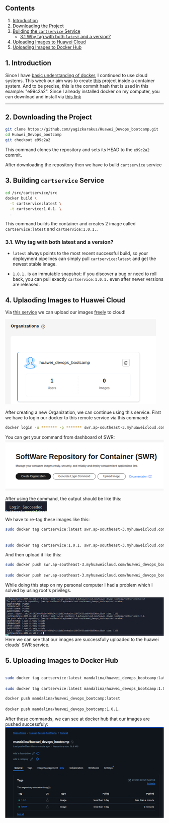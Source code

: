 ## Contents

1. [Introduction](#introduction)  
2. [Downloading the Project](#1-downloading-the-project)  
3. [Building the `cartservice` Service](#2-building-cartservice-service)  
   - [3.1 Why tag with both `latest` and a version?](#31-why-tag-with-both-latest-and-a-version)  
4. [Uploading Images to Huawei Cloud](#3-uploading-images-to-huawei-cloud)  
5. [Uploading Images to Docker Hub](#4-uploading-images-to-docker-hub)  


## 1. Introduction
Since I have [basic understanding of docker](https://www.udemy.com/certificate/UC-e0dd41d1-fc28-4532-acd3-c195729728d5/), I continued to use cloud systems.
This week our aim was to create [this](https://github.com/yagizkarakus/Huawei_Devops_bootcamp) project inside a container system. And to be precise, this is the commit hash that is used in this example: "e99c2a2". Since I already installed docker on my computer, you can download and install via [this link](https://docs.docker.com/engine/install/)

---

## 2. Downloading the Project

```bash
git clone https://github.com/yagizkarakus/Huawei_Devops_bootcamp.git
cd Huawei_Devops_bootcamp
git checkout e99c2a2
```

This command clones the repository and sets its HEAD to the `e99c2a2` commit.

After downloading the repository then we have to build `cartservice` service 

## 3. Building `cartservice` Service

```bash 
cd /src/cartservice/src
docker build \
  -t cartservice:latest \
  -t cartservice:1.0.1. \
  .
```

This command builds the container and creates 2 image called `cartservice:latest` and `cartservice:1.0.1.`.

### 3.1. Why tag with both latest and a version?


- `latest` always points to the most recent successful build, so your deployment pipelines can simply pull `cartservice:latest` and get the newest stable image.

- `1.0.1.` is an immutable snapshot: if you discover a bug or need to roll back, you can pull exactly `cartservice:1.0.1.` even after newer versions are released.

## 4. Uplaoding Images to Huawei Cloud

Via [this service](https://www.huaweicloud.com/intl/en-us/product/swr.html) we can upload our images [freely](http://activity.huaweicloud.com/intl/en-us/free_packages/index.htmlwer) to cloud!

![alt text](image.png)

After creating a new Organization, we can continue using this service. First we have to login our docker to this remote service via this command: 

```bash
docker login -u ******* -p ******* swr.ap-southeast-3.myhuaweicloud.com
```

You can get your command from dashboard of SWR:
![alt text](image-1.png)

After using the command, the output should be like this:  
![alt text](image-2.png)

We have to re-tag these images like this:
```bash
sudo docker tag cartservice:latest swr.ap-southeast-3.myhuaweicloud.com/huawei_devops_bootcamp/cartservice:latest


sudo docker tag cartservice:1.0.1. swr.ap-southeast-3.myhuaweicloud.com/huawei_devops_bootcamp/cartservice:1.0.1.
```

And then upload it like this:
```bash
sudo docker push swr.ap-southeast-3.myhuaweicloud.com/huawei_devops_bootcamp/cartservice:latest

sudo docker push swr.ap-southeast-3.myhuaweicloud.com/huawei_devops_bootcamp/cartservice:1.0.1.
```
While doing this step on my personal computer I had a problem which I solved by using root's privilegs.

![alt text](image-3.png)
Here we can see that our images are successfully uploaded to the huawei clouds' SWR service. 

## 5. Uploading Images to Docker Hub

```bash

sudo docker tag cartservice:latest mandalina/huawei_devops_bootcamp:latest

sudo docker tag cartservice:latest mandalina/huawei_devops_bootcamp:1.0.1.
```

```bash
docker push mandalina/huawei_devops_bootcamp:latest

docker push mandalina/huawei_devops_bootcamp:1.0.1.
```

After these commands, we can see at docker hub that our images are pushed successfuly:
![alt text](image-4.png)
